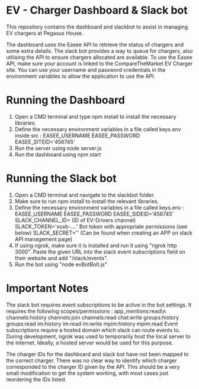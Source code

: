 # EV - Charger Dashboard & Slack bot

This repository contains the dashboard and slackbot to assist in managing EV chargers at Pegasus House.

The dashboard uses the Easee API to retrieve the status of chargers and some extra details. The slack bot provides a way to queue for chargers, also utilising the API to ensure chargers allocated are available. To use the Easee API, make sure your account is linked to the CompareTheMarket EV Charger site. You can use your username and password credentials in the environment variables to allow the application to use the API.

# Running the Dashboard
1. Open a CMD terminal and type npm install to install the necessary libraries.
2. Define the necessary environment variables in a file called keys.env inside src :
    EASEE_USERNAME
    EASEE_PASSWORD
    EASEE_SITEID='456745'
3. Run the server using node server.js
4. Run the dashboard using npm start

# Running the Slack bot
1. Open a CMD terminal and navigate to the slackbot folder.
2. Make sure to run npm install to install the relevant libraries.
3. Define the necessary environment variables in a file called keys.env :
       EASEE_USERNAME
       EASEE_PASSWORD
       EASEE_SIDEID='456745'
       SLACK_CHANNEL_ID= (ID of EV-Drivers channel)
       SLACK_TOKEN='xoxb-....' Bot token with appropriate permissions (see below)
       SLACK_SECRET='' (Can be found when creating an APP on slack API management page)
5. If using ngrok, make sure it is installed and run it using "ngrok http 3000". Paste the given URL into the slack event subscriptions field on their website and add "/slack/events".
5. Run the bot using "node evBotBolt.js"

# Important Notes 
The slack bot requires event subscriptions to be active in the bot settings. It requires the following scopes/permissions :
app_mentions:read\n
channels:history
channels:join
channels:read
chat:write
groups:history
groups:read
im:history
im:read
im:write
mpim:history
mpim:read
Event subscriptions require a hosted domain which slack can route events to. During development, ngrok was used to temporarily host the local server to the internet. Ideally, a hosted server would be used for this purpose. 

The charger IDs for the dashboard and slack bot have not been mapped to the correct charger. There was no clear way to identify which charger corresponded to the charger ID given by the API. This should be a very small modification to get the system working, with most cases just reordering the IDs listed.
